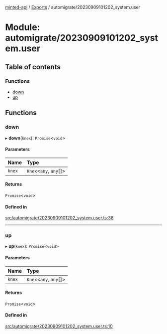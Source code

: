 [minted-api](../README.md) / [Exports](../modules.md) / automigrate/20230909101202\_system.user

# Module: automigrate/20230909101202\_system.user

## Table of contents

### Functions

- [down](automigrate_20230909101202_system_user.md#down)
- [up](automigrate_20230909101202_system_user.md#up)

## Functions

### down

▸ **down**(`knex`): `Promise`<`void`\>

#### Parameters

| Name | Type |
| :------ | :------ |
| `knex` | `Knex`<`any`, `any`[]\> |

#### Returns

`Promise`<`void`\>

#### Defined in

[src/automigrate/20230909101202_system.user.ts:38](https://github.com/ianzepp/minted-api-ts/blob/d1e72a6/src/automigrate/20230909101202_system.user.ts#L38)

___

### up

▸ **up**(`knex`): `Promise`<`void`\>

#### Parameters

| Name | Type |
| :------ | :------ |
| `knex` | `Knex`<`any`, `any`[]\> |

#### Returns

`Promise`<`void`\>

#### Defined in

[src/automigrate/20230909101202_system.user.ts:10](https://github.com/ianzepp/minted-api-ts/blob/d1e72a6/src/automigrate/20230909101202_system.user.ts#L10)

